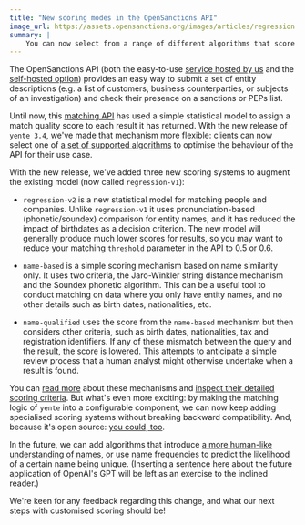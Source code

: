 ```yaml
---
title: "New scoring modes in the OpenSanctions API"
image_url: https://assets.opensanctions.org/images/articles/regression.png
summary: |
    You can now select from a range of different algorithms that score your results when you use the OpenSanctions API to screen a set of companies and people.
---
```


The OpenSanctions API (both the easy-to-use [service hosted by us](/api/) and the [self-hosted option](/docs/self-hosted/)) provides an easy way to submit a set of entity descriptions (e.g. a list of customers, business counterparties, or subjects of an investigation) and check their presence on a sanctions or PEPs list.

Until now, this [matching API](/docs/api/matching/) has used a simple statistical model to assign a match quality score to each result it has returned. With the new release of `yente 3.4`, we've made that mechanism more flexible: clients can now select one of [a set of supported algorithms](/docs/api/scoring/) to optimise the behaviour of the API for their use case.

With the new release, we've added three new scoring systems to augment the existing model (now called `regression-v1`):

* `regression-v2` is a new statistical model for matching people and companies. Unlike `regression-v1` it uses pronunciation-based (phonetic/soundex) comparison for entity names, and it has reduced the impact of birthdates as a decision criterion. The new model will generally produce much lower scores for results, so you may want to reduce your matching `threshold` parameter in the API to 0.5 or 0.6.

* `name-based` is a simple scoring mechanism based on name similarity only. It uses two criteria, the Jaro-Winkler string distance mechanism and the Soundex phonetic algorithm. This can be a useful tool to conduct matching on data where you only have entity names, and no other details such as birth dates, nationalities, etc.

* `name-qualified` uses the score from the `name-based` mechanism but then considers other criteria, such as birth dates, nationalities, tax and registration identifiers. If any of these mismatch between the query and the result, the score is lowered. This attempts to anticipate a simple review process that a human analyst might otherwise undertake when a result is found.

You can [read more](/docs/api/scoring/) about these mechanisms and [inspect their detailed scoring criteria](/matcher/). But what's even more exciting: by making the matching logic of `yente` into a configurable component, we can now keep adding specialised scoring systems without breaking backward compatibility. And, because it's open source: [you could, too](https://github.com/opensanctions/nomenklatura/tree/master/nomenklatura/matching).

In the future, we can add algorithms that introduce [a more human-like understanding of names](https://medium.com/occrp-unreported/whats-in-a-name-searching-for-people-across-the-border-d03abdb6f16b), or use name frequencies to predict the likelihood of a certain name being unique. (Inserting a sentence here about the future application of OpenAI's GPT will be left as an exercise to the inclined reader.)

We're keen for any feedback regarding this change, and what our next steps with customised scoring  should be!